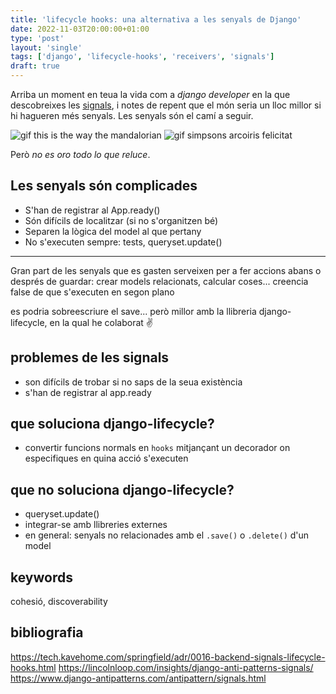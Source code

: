 ```yaml
---                                                                             
title: 'lifecycle hooks: una alternativa a les senyals de Django'
date: 2022-11-03T20:00:00+01:00
type: 'post'
layout: 'single'
tags: ['django', 'lifecycle-hooks', 'receivers', 'signals']
draft: true
---
```


Arriba un moment en teua la vida com a *django developer* en la que descobreixes les [signals](https://docs.djangoproject.com/en/4.1/topics/signals/), i notes de repent que el món seria un lloc millor si hi hagueren més senyals. Les senyals són el camí a seguir.

![gif this is the way the mandalorian](https://media.tenor.com/kwNTRoTGO18AAAAd/this-is-the-way-mandalorian.gif)
![gif simpsons arcoiris felicitat](https://media.tenor.com/zRJacV32WpYAAAAd/arcoiris-felicidad.gif)

Però *no es oro todo lo que reluce*.

## Les senyals són complicades
 - S'han de registrar al App.ready()
 - Són difícils de localitzar (si no s'organitzen bé)
 - Separen la lògica del model al que pertany
 - No s'executen sempre: tests, queryset.update()



---


Gran part de les senyals que es gasten serveixen per a fer accions abans o després de guardar: crear models relacionats, calcular coses...
creencia false de que s'executen en segon plano

es podria sobreescriure el save... però millor amb la llibreria django-lifecycle, en la qual he colaborat :v: 


## problemes de les signals
 - son difícils de trobar si no saps de la seua existència
 - s'han de registrar al app.ready

## que soluciona django-lifecycle?
 - convertir funcions normals en `hooks` mitjançant un decorador on especifiques en quina acció s'executen

## que no soluciona django-lifecycle?
 - queryset.update()
 - integrar-se amb llibreries externes
 - en general: senyals no relacionades amb el `.save()` o `.delete()` d'un model


## keywords

cohesió, discoverability


## bibliografia

https://tech.kavehome.com/springfield/adr/0016-backend-signals-lifecycle-hooks.html
https://lincolnloop.com/insights/django-anti-patterns-signals/
https://www.django-antipatterns.com/antipattern/signals.html

